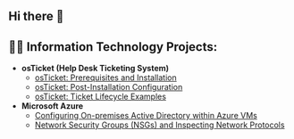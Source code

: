 ## Hi there 👋

<h2>👨‍💻 Information Technology Projects:</h2>

- <b>osTicket (Help Desk Ticketing System)</b>
  - [osTicket: Prerequisites and Installation](https://github.com/FrederickC410/osticket-prereqs)
  - [osTicket: Post-Installation Configuration](https://github.com/FrederickC410/post-install-config)
  - [osTicket: Ticket Lifecycle Examples](https://github.com/FrederickC410/ticket-lifecycle)
- <b>Microsoft Azure</b>
  - [Configuring On-premises Active Directory within Azure VMs](https://github.com/FrederickC410/configure-ad)
  - [Network Security Groups (NSGs) and Inspecting Network Protocols](https://github.com/FrederickC410/azure-network-protocol)

